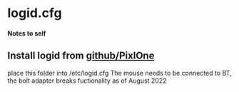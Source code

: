 # logid.cfg

#### Notes to self
## Install logid from [github/PixlOne](https://github.com/PixlOne/logiops.git)
place this folder into /etc/logid.cfg
The mouse needs to be connected to BT, the bolt adapter breaks fuctionality as of August 2022 